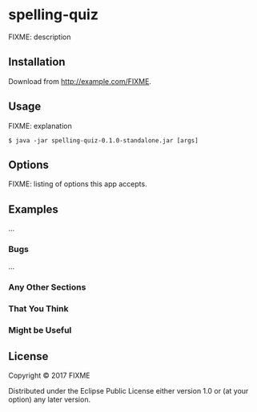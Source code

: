 # spelling-quiz

FIXME: description

## Installation

Download from http://example.com/FIXME.

## Usage

FIXME: explanation

    $ java -jar spelling-quiz-0.1.0-standalone.jar [args]

## Options

FIXME: listing of options this app accepts.

## Examples

...

### Bugs

...

### Any Other Sections
### That You Think
### Might be Useful

## License

Copyright © 2017 FIXME

Distributed under the Eclipse Public License either version 1.0 or (at
your option) any later version.
